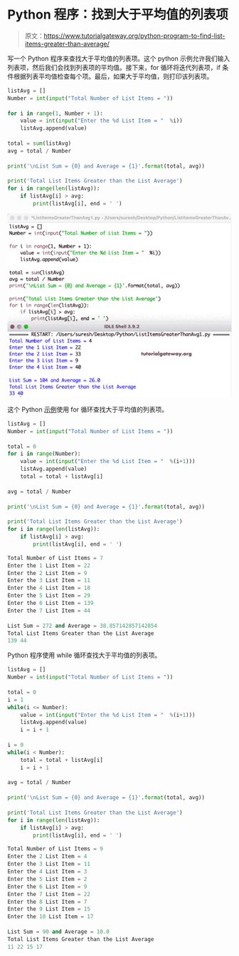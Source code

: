 # Python 程序：找到大于平均值的列表项

> 原文：<https://www.tutorialgateway.org/python-program-to-find-list-items-greater-than-average/>

写一个 Python 程序来查找大于平均值的列表项。这个 python 示例允许我们输入列表项，然后我们会找到列表项的平均值。接下来，for 循环将迭代列表项，if 条件根据列表平均值检查每个项。最后，如果大于平均值，则打印该列表项。

```py
listAvg = []
Number = int(input("Total Number of List Items = "))

for i in range(1, Number + 1):
    value = int(input("Enter the %d List Item = "  %i))
    listAvg.append(value)

total = sum(listAvg)
avg = total / Number

print('\nList Sum = {0} and Average = {1}'.format(total, avg))

print('Total List Items Greater than the List Average')
for i in range(len(listAvg)):
    if listAvg[i] > avg:
        print(listAvg[i], end = ' ')
```

![Python Program to Find List Items Greater Than Average](img/17fc0307eba54d94fa63c2ce899d9a06.png)

这个 Python [示例](https://www.tutorialgateway.org/python-programming-examples/)使用 for 循环查找大于平均值的列表项。

```py
listAvg = []
Number = int(input("Total Number of List Items = "))

total = 0
for i in range(Number):
    value = int(input("Enter the %d List Item = "  %(i+1)))
    listAvg.append(value)
    total = total + listAvg[i]

avg = total / Number

print('\nList Sum = {0} and Average = {1}'.format(total, avg))

print('Total List Items Greater than the List Average')
for i in range(len(listAvg)):
    if listAvg[i] > avg:
        print(listAvg[i], end = ' ')
```

```py
Total Number of List Items = 7
Enter the 1 List Item = 22
Enter the 2 List Item = 9
Enter the 3 List Item = 11
Enter the 4 List Item = 18
Enter the 5 List Item = 29
Enter the 6 List Item = 139
Enter the 7 List Item = 44

List Sum = 272 and Average = 38.857142857142854
Total List Items Greater than the List Average
139 44 
```

Python 程序使用 while 循环查找大于平均值的列表项。

```py
listAvg = []
Number = int(input("Total Number of List Items = "))

total = 0
i = 1
while(i <= Number):
    value = int(input("Enter the %d List Item = "  %(i+1)))
    listAvg.append(value)
    i = i + 1

i = 0
while(i < Number):
    total = total + listAvg[i]
    i = i + 1

avg = total / Number

print('\nList Sum = {0} and Average = {1}'.format(total, avg))

print('Total List Items Greater than the List Average')
for i in range(len(listAvg)):
    if listAvg[i] > avg:
        print(listAvg[i], end = ' ')
```

```py
Total Number of List Items = 9
Enter the 2 List Item = 4
Enter the 3 List Item = 11
Enter the 4 List Item = 3
Enter the 5 List Item = 2
Enter the 6 List Item = 9
Enter the 7 List Item = 22
Enter the 8 List Item = 7
Enter the 9 List Item = 15
Enter the 10 List Item = 17

List Sum = 90 and Average = 10.0
Total List Items Greater than the List Average
11 22 15 17 
```